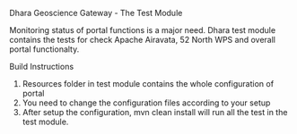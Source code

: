 Dhara Geoscience Gateway - The Test Module

Monitoring status of portal functions is a major need. Dhara test module contains the tests for check Apache Airavata, 52 North
WPS and overall portal functionalty.

Build Instructions

1) Resources folder in test module contains the whole configuration of portal
2) You need to change the configuration files according to your setup
3) After setup  the configuration, mvn clean install will run all the test in the test module.
